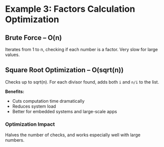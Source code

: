 # Example 3: Factors Calculation Optimization

## Brute Force – O(n)

Iterates from 1 to n, checking if each number is a factor. Very slow for large values.

## Square Root Optimization – O(sqrt(n))

Checks up to sqrt(n). For each divisor found, adds both `i` and `n/i` to the list.

**Benefits:**
- Cuts computation time dramatically
- Reduces system load
- Better for embedded systems and large-scale apps

### Optimization Impact
Halves the number of checks, and works especially well with large numbers.
